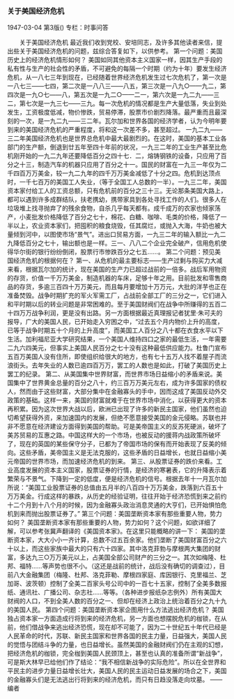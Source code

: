 ### 关于美国经济危机

1947-03-04
第3版()
专栏：时事问答

　　关于美国经济危机
    最近我们收到党校、安培同志，及许多其他读者来信，提出些关于美国经济危机的问题，兹综合答复如下，以供参考。
    第一个问题：美国历史上的经济危机情形如何？
    美国如同其他资本主义国家一样，因其生产手段的私有性与生产的社会性的矛盾，不可避免的每隔一个时期（约为十年）要发生经济危机，从一八七三年到现在，已经随着世界经济危机发生过七次危机了，第一次是一八七三——七四，第二次是一八八三——八五，第三次是一八九○——九二，第四次是一九○七——八，第五次是一九二○——二一，第六次是一九二九——三二，第七次是一九三七——三九。每一次危机的情况都是生产大量低落，失业到处发生，工资极度低减，物价惨跌，贸易停滞，股票市价剧烈降落。最严重而且最深刻的一次，是一九二九——三二年。瓦尔加和世界各国的经济学者，认为今明年要到来的美国经济危机的严重程度，将和这一次差不多，甚至超过。
    一九二九——三二年美国经济危机也是世界总危机中最大最剧烈的。在这时，美国的基本工业各部门的生产额，倒退到廿五年至四十年前的状况，一九三二年的工业生产甚至比危机刚开始的一九二九年还要降低百分之四十七．二，熔铸钢铁的设备，只应用了百分之十三，制造汽车的机器只应用了百分之十一。国民的财富在一九三一年仅为二千四百万万美金，较一九二九年的四千万万美金减低了十分之四。危机到达顶点时，一千七百万的美国工人失业，（等于全国工人总数的一半）。一九三二年，美国资本家付给工人的工资总额，只有危机前的百分之三十三。无论那条美国大路上，都可以遇到许多成群结队，扶老携幼，携带家具到各处寻找工作的人们。很多人在垃圾堆上找寻抛弃了的残余食物，自杀几乎每天都有。成千成万的农家也倾家荡产，小麦批发价格降低了百分之七十，棉花、白糖、咖啡、毛类的价格，降低了一半以上，农业资本家们，把囤积的粮食烧毁，任其腐烂，或抛入大海，牛奶也被大量倾到河中，以图使市场“景气”。进出口贸易方面，一九三二年的输入额比一九二九降低百分之七十，输出额也是一样。三一、八八二个企业完全破产，信用危机使得华尔街的银行纷纷倒闭，股票行市惨跌百分之七五……。
    第二个问题：预见美国经济危机的根据何在？
    第一、从危机的最主要标志——生产过剩与购买力大减来看，根据瓦尔加的统计，现在美国的生产力已超过战前的一倍多。战后军用物资的存货，价值一千万万美金，制造机器的车床，足够十年之用。目前批发和零售商品的存货，多逾三百四十万万美元，而且每月要增加十万万元，大批的洋芋也正在准备焚毁。战争时期扩充的军火军需工厂，占战前全部工厂的三分之一，它们进入和平时期以后的转业问题是非常困难的。至于美国财阀们在战争中所赚得的五百二十四万万战争利润，更是没有出路。另一方面根据最近真理报记者犹里·朱可夫的报导，广大的美国人民，已开始走入穷困之中，“过去五个月内物价上升的高度，已等于战争时期五十个月的上升高度”，而美国工人百分之八十都在衣食水平以下生活。加利福尼亚大学研究结果，一个美国人维持四口之家的最低生活，一年需要二九六四美元，但事实上美国人民百分之七十没有这种最低供应能力。杜鲁门宣布五百万美国人没有住所，即使组织给很大的地方，也有七十五万人找不着屋子而流浪街头。去年失业的人数已逾四百万万，罢工的人数也是如此，打破了美国历史上罢工的纪录。
    第二、从美国集中世界财富，而世界市场日益缩小的矛盾来说。美国集中了世界黄金总量的百分之八十，约三百万万美元左右，成为许多国家的债权人，然而由于这些财富，大部分集中在金融寡头的手中，因而这成了美国反动外交政策的基础。这样一来，美国的财富就难于在世界市场中消化，以获得更大的资本再积累。因为这次世界大战以后，欧洲已出现了许多的新民主国家，他们虽然也迫切希望获得外资，来加速国内的发展，但绝不愿意接受美国的金元侵略。苏联也并非不愿意在经济建设方面得到美国的帮助。可是美帝国主义的反苏死硬派，破坏了美苏贸易的互惠之路。中国这样大的一个市场，也被反动的援蒋内战政策所破坏了，现在的英国的某些保守分子，已都为了帝国市场的保有而开始表现了反美的倾向。这些矛盾，美帝国主义是无法克服的，这些矛盾的日益增长，也就日益缩小美元帝国的世界市场，而加速经济危机的到来。
    第三、从股票证券的跌价来看。工业高度发展的资本主义国家，股票证券的行情，是经济的寒暑表，它的升降表示着繁荣与不景气。下降到一定的低度，便是经济危机的信号。根据去年十一月瓦尔加所说：“美国工业股票证券的总值由五月半的八百四十万万美金，跌落到六百五十万万美金。行成这样的暴跌，从历史的经验证明，往往开始于经济恐慌到来之前约十二个月到十八个月的时候，因为金融寡头政治消息灵通的大亨们，已开始惧怕危机到来而抛出股票证券了。”
    第三个问题：美国垄断资本家有那些重要人物，势力如何？
    美国垄断资本家有那些重要的人物，势力如何？这个问题，如欲详细了解，可以参考张冀声翻译的《美国资本家》。在这里只能概略的讲一下：
    美国的垄断资本家，大大小小一齐计算，总数不过五百余家。他们垄断了美国财富百分之六十以上，而这些家族中最大的只有六十四家。其中洛克菲勃与摩根两大集团的财富，多达九三○万万美元以上，占美国全部公司财产的三分之一。其次如梅隆、杜邦、福特……等声势也很不小。（这还是战前的统计，战后没有确切的调查过），目前八大金融集团（梅隆、杜邦、洛克菲勒、摩根四家庭、库因银行、克里福兰、芝加哥、波茨顿）控制了全美二百家头号公司中的一百七十五家，控制了全美多数报纸、通讯社、广播公司、杂志社……等等。（各种进步报纸杂志例外）所有美国大财阀的人口，不到全美人数的百分之一、但却在经济上政治上统治着百分之九十九的美国人民。
    第四个问题：美国垄断资本家企图用什么方法逃出经济危机？
    美国独占资本家一方面造成行将到来的经济危机，另一方面也想摆脱危机的枷锁，在从前，他们借战争来逃出经济恐慌，现在却不可能了，因为二十世纪五十年代已经是人民革命的时代，苏联、新民主国家和世界各国的民主力量，日益强大，美国人民的觉悟与团结斗争的力量，也日益增长。虽然美国的金融财阀们仍在主观的幻想，把经济危机的枷锁，完全枷到美国人民颈顶上，甚至也认真的准备所谓“新战争”，可是斯大林早已给他们作了结论：“我不相信新战争的实际危险”。所以在全世界和平民主的进步力量日益增长壮大，美国人民的民主运动日益发展的场合之下，美国的金融寡头们是无法逃出行将到来的经济危机，而只有日趋没落走向坟墓。
                  ——编者

